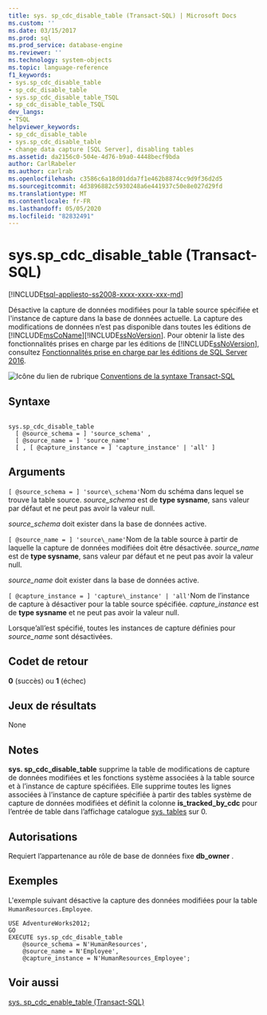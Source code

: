 ```yaml
---
title: sys. sp_cdc_disable_table (Transact-SQL) | Microsoft Docs
ms.custom: ''
ms.date: 03/15/2017
ms.prod: sql
ms.prod_service: database-engine
ms.reviewer: ''
ms.technology: system-objects
ms.topic: language-reference
f1_keywords:
- sys.sp_cdc_disable_table
- sp_cdc_disable_table
- sys.sp_cdc_disable_table_TSQL
- sp_cdc_disable_table_TSQL
dev_langs:
- TSQL
helpviewer_keywords:
- sp_cdc_disable_table
- sys.sp_cdc_disable_table
- change data capture [SQL Server], disabling tables
ms.assetid: da2156c0-504e-4d76-b9a0-4448becf9bda
author: CarlRabeler
ms.author: carlrab
ms.openlocfilehash: c3586c6a18d01dda7f1e462b8874cc9d9f36d2d5
ms.sourcegitcommit: 4d3896882c5930248a6e441937c50e8e027d29fd
ms.translationtype: MT
ms.contentlocale: fr-FR
ms.lasthandoff: 05/05/2020
ms.locfileid: "82832491"
---
```

# <a name="syssp_cdc_disable_table-transact-sql"></a>sys.sp_cdc_disable_table (Transact-SQL)
[!INCLUDE[tsql-appliesto-ss2008-xxxx-xxxx-xxx-md](../../includes/tsql-appliesto-ss2008-xxxx-xxxx-xxx-md.md)]

  Désactive la capture de données modifiées pour la table source spécifiée et l'instance de capture dans la base de données actuelle. La capture des modifications de données n’est pas disponible dans toutes les éditions de [!INCLUDE[msCoName](../../includes/msconame-md.md)][!INCLUDE[ssNoVersion](../../includes/ssnoversion-md.md)]. Pour obtenir la liste des fonctionnalités prises en charge par les éditions de [!INCLUDE[ssNoVersion](../../includes/ssnoversion-md.md)], consultez [Fonctionnalités prise en charge par les éditions de SQL Server 2016](~/sql-server/editions-and-supported-features-for-sql-server-2016.md).  
  
 ![Icône du lien de rubrique](../../database-engine/configure-windows/media/topic-link.gif "Icône du lien de rubrique") [Conventions de la syntaxe Transact-SQL](../../t-sql/language-elements/transact-sql-syntax-conventions-transact-sql.md)  
  
## <a name="syntax"></a>Syntaxe  
  
```  
  
sys.sp_cdc_disable_table   
  [ @source_schema = ] 'source_schema' ,   
  [ @source_name = ] 'source_name'  
  [ , [ @capture_instance = ] 'capture_instance' | 'all' ]  
```  
  
## <a name="arguments"></a>Arguments  
`[ @source_schema = ] 'source\_schema'`Nom du schéma dans lequel se trouve la table source. *source_schema* est de **type sysname**, sans valeur par défaut et ne peut pas avoir la valeur null.  
  
 *source_schema* doit exister dans la base de données active.  
  
`[ @source_name = ] 'source\_name'`Nom de la table source à partir de laquelle la capture de données modifiées doit être désactivée. *source_name* est de **type sysname**, sans valeur par défaut et ne peut pas avoir la valeur null.  
  
 *source_name* doit exister dans la base de données active.  
  
`[ @capture_instance = ] 'capture\_instance' | 'all'`Nom de l’instance de capture à désactiver pour la table source spécifiée. *capture_instance* est de **type sysname** et ne peut pas avoir la valeur null.  
  
 Lorsque’all’est spécifié, toutes les instances de capture définies pour *source_name* sont désactivées.  
  
## <a name="return-code-values"></a>Codet de retour  
 **0** (succès) ou **1** (échec)  
  
## <a name="result-sets"></a>Jeux de résultats  
 None  
  
## <a name="remarks"></a>Notes  
 **sys. sp_cdc_disable_table** supprime la table de modifications de capture de données modifiées et les fonctions système associées à la table source et à l’instance de capture spécifiées. Elle supprime toutes les lignes associées à l’instance de capture spécifiée à partir des tables système de capture de données modifiées et définit la colonne **is_tracked_by_cdc** pour l’entrée de table dans l’affichage catalogue [sys. tables](../../relational-databases/system-catalog-views/sys-tables-transact-sql.md) sur 0.  
  
## <a name="permissions"></a>Autorisations  
 Requiert l’appartenance au rôle de base de données fixe **db_owner** .  
  
## <a name="examples"></a>Exemples  
 L'exemple suivant désactive la capture des données modifiées pour la table `HumanResources.Employee`.  
  
```  
USE AdventureWorks2012;  
GO  
EXECUTE sys.sp_cdc_disable_table   
    @source_schema = N'HumanResources',   
    @source_name = N'Employee',  
    @capture_instance = N'HumanResources_Employee';  
```  
  
## <a name="see-also"></a>Voir aussi  
 [sys. sp_cdc_enable_table &#40;Transact-SQL&#41;](../../relational-databases/system-stored-procedures/sys-sp-cdc-enable-table-transact-sql.md)  
  
  
